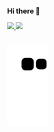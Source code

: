 ### Hi there 👋

<div>
  <a href="https://github.com/NicolasFreitas1">
  <img height="180em" src="https://github-readme-stats.vercel.app/api?username=NicolasFreitas1&show_icons=true&theme=dark&include_all_commits=true&count_private=true"/>
  <img height="180em" src="https://github-readme-stats.vercel.app/api/top-langs/?username=NicolasFreitas1&layout=compact&langs_count=7&theme=dark"/>
</div>
  
  ##

![Snake animation](https://github.com/rafaballerini/rafaballerini/blob/output/github-contribution-grid-snake.svg)  
